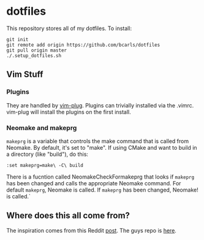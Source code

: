 # dotfiles

This repository stores all of my dotfiles. To install:

```
git init
git remote add origin https://github.com/bcarls/dotfiles
git pull origin master
./.setup_dotfiles.sh
```

## Vim Stuff

### Plugins

They are handled by [vim-plug](https://github.com/junegunn/vim-plug). Plugins can trivially installed via the .vimrc. vim-plug will install the plugins on the first install.

### Neomake and makeprg

```makeprg``` is a variable that controls the make command that is called from Neomake. By default, it's set to "make". If using CMake and want to build in a directory (like "build"), do this:

```
:set makeprg=make\ -C\ build
```

There is a fucntion called NeomakeCheckFormakeprg that looks if ```makeprg``` has been changed and calls the appropriate Neomake command. For default ```makeprg```, Neomake is called. If ```makeprg``` has been changed, Neomake! is called.`

## Where does this all come from?

The inspiration comes from this Reddit [post](https://www.reddit.com/r/vim/comments/3cohmv/manage_dotfiles_with_vimplug_and_github/). The guys repo is [here](https://github.com/binaryplease/dotfiles).

